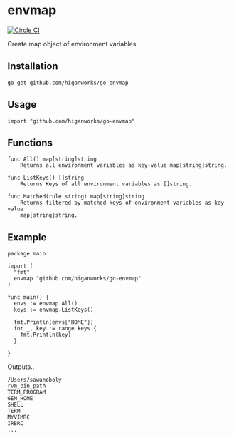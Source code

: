 # envmap

[![Circle CI](https://circleci.com/gh/higanworks/envmap.svg?style=svg)](https://circleci.com/gh/higanworks/envmap)

Create map object of environment variables.


## Installation

`go get github.com/higanworks/go-envmap`

## Usage

`import "github.com/higanworks/go-envmap"`

## Functions

```
func All() map[string]string
    Returns all environment variables as key-value map[string]string.

func ListKeys() []string
    Returns Keys of all environment variables as []string.

func Matched(rule string) map[string]string
    Returns filtered by matched keys of environment variables as key-value
    map[string]string.
```


## Example

```
package main

import (
  "fmt"
  envmap "github.com/higanworks/go-envmap"
)

func main() {
  envs := envmap.All()
  keys := envmap.ListKeys()

  fmt.Println(envs["HOME"])
  for _, key := range keys {
    fmt.Println(key)
  }

}
```

Outputs..

```
/Users/sawanoboly
rvm_bin_path
TERM_PROGRAM
GEM_HOME
SHELL
TERM
MYVIMRC
IRBRC
...
```

